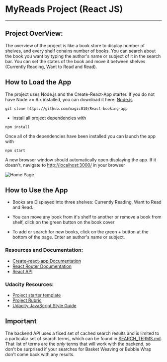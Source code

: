 # MyReads Project (React JS)
---

## Project OverView:

The overview of the project is like a book store to display number of shelves, and every shelf conains number of books.
You can search about the book you want by typing the author's name or subject of it in the search bar.
You can set the states of the book and move it between shelves (Currently Reading, Want to Read and Read).

## How to Load the App

The project uses Node.js and the Create-React-App starter.  If you do not have Node >= 6.x installed, you can download it here: [Node.js](https://nodejs.org/en/)

```
git clone https://github.com/magic010/React-booking-app
```

- install all project dependencies with

```
npm install
```

Once all of the dependencies have been installed you can launch the app with

```
npm start
```

A new browser window should automatically open displaying the app.  If it doesn't, navigate to [http://localhost:3000/](http://localhost:3000/) in your browser

![Home Page](src/screenshots/homePage.png "Home Page")

## How to Use the App
* Books are Displayed into three shelves: Currently Reading, Want to Read and Read.
* You can move any book from it's shelf to another or remove a book from shelf, click on the green button on  the book cover


* To add or search for new books, click on the green + button at the bottom of the page.
Enter an author's name or subject.



### Resources and Documentation:
- [Create-react-app Documentation](https://github.com/facebookincubator/create-react-app)
- [React Router Documentation](http://knowbody.github.io/react-router-docs/)
- [React API](https://facebook.github.io/react/docs/react-api.html)

### Udacity Resources:
- [Project starter template](https://github.com/udacity/reactnd-project-myreads-starter)
- [Project Rubric](https://review.udacity.com/#!/rubrics/918/view)
- [Udacity JavaScript Style Guide](http://udacity.github.io/frontend-nanodegree-styleguide/javascript.html)



## Important

The backend API uses a fixed set of cached search results and is limited to a particular set of search terms, which can be found in [SEARCH_TERMS.md](SEARCH_TERMS.md). That list of terms are the _only_ terms that will work with the backend, so don't be surprised if your searches for Basket Weaving or Bubble Wrap don't come back with any results.